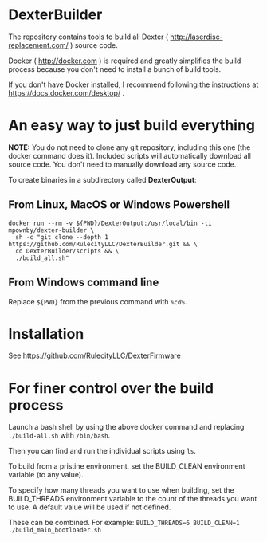 # DexterBuilder
The repository contains tools to build all Dexter ( http://laserdisc-replacement.com/ ) source code.

Docker ( http://docker.com ) is required and greatly simplifies the build process because you don't need to install a bunch of build tools.

If you don't have Docker installed, I recommend following the instructions at https://docs.docker.com/desktop/ .

# An easy way to just build everything

**NOTE:** You do not need to clone any git repository, including this one (the docker command does it).  Included scripts will automatically download all source code.  You don't need to manually download any source code.

To create binaries in a subdirectory called **DexterOutput**:

## From Linux, MacOS or Windows Powershell
```
docker run --rm -v ${PWD}/DexterOutput:/usr/local/bin -ti mpownby/dexter-builder \
  sh -c "git clone --depth 1 https://github.com/RulecityLLC/DexterBuilder.git && \
  cd DexterBuilder/scripts && \
  ./build_all.sh"
```

## From Windows command line
Replace `${PWD}` from the previous command with `%cd%`.

# Installation

See https://github.com/RulecityLLC/DexterFirmware

# For finer control over the build process

Launch a bash shell by using the above docker command and replacing `./build-all.sh` with `/bin/bash`.

Then you can find and run the individual scripts using `ls`.

To build from a pristine environment, set the BUILD_CLEAN environment variable (to any value).

To specify how many threads you want to use when building, set the BUILD_THREADS environment variable to the count of the threads you want to use.  A default value will be used if not defined.

These can be combined.  For example:
`BUILD_THREADS=6 BUILD_CLEAN=1 ./build_main_bootloader.sh`
